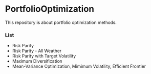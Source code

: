 # PortfolioOptimization

This repository is about portfolio optimization methods. 

### List

- Risk Parity
- Risk Parity - All Weather
- Risk Parity with Target Volatility
- Maximum Diversification
- Mean-Variance Optimization, Mimimum Volatility, Efficient Frontier
